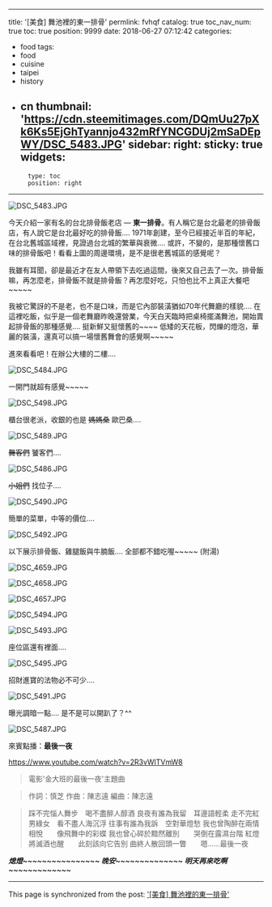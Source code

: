 
---
title: '[美食] 舞池裡的東一排骨'
permlink: fvhqf
catalog: true
toc_nav_num: true
toc: true
position: 9999
date: 2018-06-27 07:12:42
categories:
- food
tags:
- food
- cuisine
- taipei
- history
- cn
thumbnail: 'https://cdn.steemitimages.com/DQmUu27pXk6Ks5EjGhTyannjo432mRfYNCGDUj2mSaDEpWY/DSC_5483.JPG'
sidebar:
    right:
        sticky: true
widgets:
    -
        type: toc
        position: right
---


![DSC_5483.JPG](https://cdn.steemitimages.com/DQmUu27pXk6Ks5EjGhTyannjo432mRfYNCGDUj2mSaDEpWY/DSC_5483.JPG)

今天介紹一家有名的台北排骨飯老店 — **東一排骨**。有人稱它是台北最老的排骨飯店，有人說它是台北最好吃的排骨飯.... 1971年創建，至今已經接近半百的年紀，在台北舊城區域裡，見證過台北城的繁華與衰微.... 或許，不變的，是那種懷舊口味的排骨飯吧！看看上圖的周邊環境，是不是很老舊城區的感覺呢？

我雖有耳聞，卻是最近才在友人帶領下去吃過這間，後來又自己去了一次。排骨飯嘛，再怎麼老，排骨飯不就是排骨飯？再怎麼好吃，只怕也比不上真正大餐吧~~~~~

我被它驚訝的不是老，也不是口味，而是它內部裝潢猶如70年代舞廳的樣貌.... 在這裡吃飯，似乎是一個老舞廳昨晚還營業，今天白天臨時把桌椅擺滿舞池，開始賣起排骨飯的那種感覺.... 挺新鮮又挺懷舊的~~~~ 低矮的天花板，閃爍的燈泡，華麗的裝潢，還真可以搞一場懷舊舞會的感覺啊~~~~~

進來看看吧！在辦公大樓的二樓....

![DSC_5484.JPG](https://cdn.steemitimages.com/DQmXqUTqCyrxw5Wr9v9KatMNRZuyDQu4j31G2ci8wxDHP9K/DSC_5484.JPG)

一開門就超有感覺~~~~~

![DSC_5498.JPG](https://cdn.steemitimages.com/DQmZWKFAGmNrK7uZibdEe7cGjgfbFp7tUgLbonWcm1Srdoj/DSC_5498.JPG)

櫃台很老派，收銀的也是 <del>媽媽桑</del> 歐巴桑....

![DSC_5489.JPG](https://cdn.steemitimages.com/DQmSF6hmGK8TGM9t4mngTF5nwC6XmzqqaNfXYi4EPwwR7MP/DSC_5489.JPG)

<del>舞客們</del> 饕客們....

![DSC_5486.JPG](https://cdn.steemitimages.com/DQmTtkz9hnhcpAkP8hPsLpsfxFh3aZ263DrnjHyRh5YmBYR/DSC_5486.JPG)

<del>小姐們</del> 找位子....

![DSC_5490.JPG](https://cdn.steemitimages.com/DQmeqwWUdxLE86f8Q3ao4f8E1ReVYmXmXfcQ7KyvysibVW5/DSC_5490.JPG)

簡單的菜單，中等的價位....

![DSC_5492.JPG](https://cdn.steemitimages.com/DQmSNApP2m1zQXmutbYPRRX2sFKJGd6GMYymtp5b8aLHBpF/DSC_5492.JPG)

以下展示排骨飯、雞腿飯與牛腩飯.... 全部都不錯吃喔~~~~~ (附湯)

![DSC_4659.JPG](https://cdn.steemitimages.com/DQmbLuoXN3V5uthm1UJpMKaLKjMH7CDQpy98cpZyYvgcYgY/DSC_4659.JPG)

![DSC_4658.JPG](https://cdn.steemitimages.com/DQmetGxRHZEMcbskSVms3VGcTdB7YUFAvGb649zbsizvtU9/DSC_4658.JPG)

![DSC_4657.JPG](https://cdn.steemitimages.com/DQmYUTpCKsPvSXNhJVoP2xBFrobcWn57d72Y6ezEc8TEZMJ/DSC_4657.JPG)

![DSC_5494.JPG](https://cdn.steemitimages.com/DQmRjdsvPDTR5iu5KTRm93Ljw8A4eHxFjohFZzqi727Xmiy/DSC_5494.JPG)

![DSC_5493.JPG](https://cdn.steemitimages.com/DQmZtKZTypmLvDyj2Ync5DQuYS3sRbAxzvR6Wbgw8WLuTY3/DSC_5493.JPG)

座位區還有裡面....

![DSC_5495.JPG](https://cdn.steemitimages.com/DQmSaJEMFBmMejSWpJv96SJBMjNaHKsBnqwSocgkRBgcVY1/DSC_5495.JPG)

招財進寶的法物必不可少....

![DSC_5491.JPG](https://cdn.steemitimages.com/DQmcYojyMuUcNeyNikwszXKknd37cv3J32HuLEpFGm8kMjf/DSC_5491.JPG)

曝光調暗一點.... 是不是可以開趴了？^^

![DSC_5487.JPG](https://cdn.steemitimages.com/DQmTgt24iDLv8982kkaFotcf3UEsTRCEpMTZaDGFnhQxnze/DSC_5487.JPG)

來賓點播：**最後一夜**

https://www.youtube.com/watch?v=2R3vWlTVmW8

>電影'金大班的最後一夜'主題曲

>作詞：慎芝
>作曲：陳志遠
>編曲：陳志遠

>踩不完惱人舞步　喝不盡醉人醇酒
>良夜有誰為我留　耳邊語輕柔
>走不完紅男綠女　看不盡人海沉浮
>往事有誰為我訴　空對華燈愁
>我也曾陶醉在兩情相悅　　像飛舞中的彩蝶
>我也曾心碎於黯然離別　　哭倒在露濕台階
>紅燈將滅酒也醒　　此刻該向它告別
>曲終人散回頭一瞥　　嗯......最後一夜

***熄燈~~~~~~~~~~~~~~~~ 晚安~~~~~~~~~~~~~~ 明天再來吃啊~~~~~~~~~~~~~***

- - -

This page is synchronized from the post: ['[美食] 舞池裡的東一排骨'](https://steemit.com/@deanliu/fvhqf)
